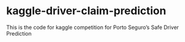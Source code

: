 # kaggle-driver-claim-prediction
This is the code for kaggle competition for Porto Seguro’s Safe Driver Prediction
